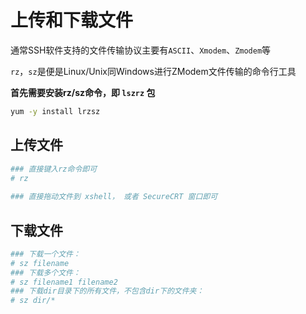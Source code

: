 # 上传和下载文件

通常SSH软件支持的文件传输协议主要有`ASCII`、`Xmodem`、`Zmodem`等   
  
`rz`，`sz`是便是Linux/Unix同Windows进行ZModem文件传输的命令行工具  

**首先需要安装rz/sz命令，即 `lszrz` 包**

```bash
yum -y install lrzsz
```

## 上传文件

```bash
### 直接键入rz命令即可
# rz
 
### 直接拖动文件到 xshell， 或者 SecureCRT 窗口即可
```

## 下载文件

```bash
### 下载一个文件： 
# sz filename 
### 下载多个文件： 
# sz filename1 filename2
### 下载dir目录下的所有文件，不包含dir下的文件夹： 
# sz dir/*
```


